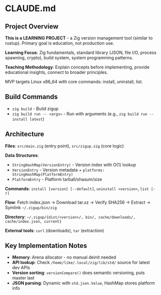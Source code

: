 # CLAUDE.md

## Project Overview

**This is a LEARNING PROJECT** - a Zig version management tool (similar to rustup). Primary goal is education, not production use.

**Learning Focus**: Zig fundamentals, standard library (JSON, file I/O, process spawning, crypto), build system, system programming patterns.

**Teaching Methodology**: Explain concepts before implementing, provide educational insights, connect to broader principles.

MVP targets Linux x86_64 with core commands: install, uninstall, list.

## Build Commands

- `zig build` - Build zigup
- `zig build run -- <args>` - Run with arguments (e.g., `zig build run -- install latest`)

## Architecture

**Files**: `src/main.zig` (entry point), `src/zigup.zig` (core logic)

**Data Structures**:
- `StringHashMap(VersionEntry)` - Version index with O(1) lookup
- `VersionEntry` - Version metadata + `platforms: StringHashMap(PlatformEntry)`
- `PlatformEntry` - Platform tarball/shasum/size

**Commands**: `install [version] [--default]`, `uninstall <version>`, `list [-r]`

**Flow**: Fetch index.json → Download tar.xz → Verify SHA256 → Extract → Symlink `~/.zigup/bin/zig`

**Directory**: `~/.zigup/{dist/<version>/, bin/, cache/downloads/, cache/index.json, current}`

**External tools**: `curl` (downloads), `tar` (extraction)

## Key Implementation Notes

- **Memory**: Arena allocator - no manual deinit needed
- **API lookup**: Check `/home/like/.local/zig/lib/std/` source for latest dev APIs
- **Version sorting**: `versionCompare()` does semantic versioning, puts master last
- **JSON parsing**: Dynamic with `std.json.Value`, HashMap stores platform info